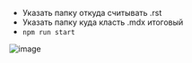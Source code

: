 - Указать папку откуда считывать .rst
- Указать папку куда класть .mdx итоговый
- `npm run start`

![image](https://github.com/dvangonen/rst-converter/assets/138876153/1edaebef-ed7e-4291-a747-3e70a0816082)
